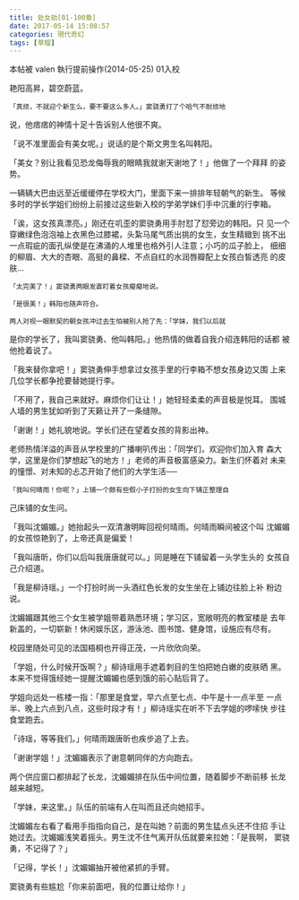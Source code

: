 ```yaml
---
title: 处女劫[01-100章]
date: 2017-05-14 15:08:57
categories: 現代奇幻
tags: [草榴]
---
```

本帖被 valen 執行提前操作(2014-05-25)
01入校

艳阳高昇，碧空蔚蓝。

    「真烦，不就迎个新生么，要不要这么多人。」窦骁勇打了个哈气不耐烦地
说，他痞痞的神情十足十告诉别人他很不爽。

「说不准里面会有美女呢。」说话的是个斯文男生名叫韩阳。

「美女？别让我看见恐龙侮辱我的眼睛我就谢天谢地了！」他做了一个拜拜
的姿势。

一辆辆大巴由远至近缓缓停在学校大门，里面下来一排排年轻朝气的新生。
等候多时的学长学姐们纷纷上前接过这些新入校的学弟学妹们手中沉重的行李箱。

「诶，这女孩真漂亮。」刚还在叽歪的窦骁勇用手肘怼了怼旁边的韩阳。只
见一个穿嫩绿色泡泡袖上衣黑色过膝裙，头紮马尾气质出挑的女生，女生精緻到
挑不出一点瑕疵的面孔纵使是在沸涌的人堆里也格外引人注意；小巧的瓜子脸上，
细细的柳眉、大大的杏眼、高挺的鼻樑、不点自红的水润唇瓣配上女孩白皙透亮
的皮肤…

    「太完美了！」窦骁勇两眼发直盯着女孩癡癡地说。

    「是很美！」韩阳也随声符合。

    两人对视一眼默契的朝女孩冲过去生怕被别人抢了先：「学妹，我们以后就
是你的学长了，我叫窦骁勇、他叫韩阳。」他热情的做着自我介绍连韩阳的话都
被他抢着说了。

「我来替你拿吧！」窦骁勇伸手想拿过女孩手里的行李箱不想女孩身边又围
上来几位学长都争抢要替她提行李。

「不用了，我自己来就好。麻烦你们让让！」她轻轻柔柔的声音极是悦耳。
围城人墙的男生犹如听到了天籁让开了一条缝隙。

「谢谢！」她礼貌地说。学长们还在望着女孩的背影出神。

老师热情洋溢的声音从学校里的广播喇叭传出：「同学们，欢迎你们加入育
森大学，这里是你们梦想起飞的地方！」老师的声音极富感染力。新生们怀着对
未来的憧憬、对未知的忐忑开始了他们的大学生活──

    「我叫何晴雨！你呢？」上铺一个颇有些假小子打扮的女生向下铺正整理自
己床铺的女生问。

「我叫沈媚媚。」她抬起头一双清澈明眸回视何晴雨。何晴雨瞬间被这个叫
沈媚媚的女孩惊艳到了，上帝还真是偏爱！

「我叫唐昕，你们以后叫我唐唐就可以。」同是睡在下铺留着一头学生头的
女孩自己介绍道。

「我是柳诗瑶。」一个打扮时尚一头酒红色长发的女生坐在上铺边往脸上补
粉边说。

沈媚媚跟其他三个女生被学姐带着熟悉环境；学习区，宽敞明亮的教室楼是
去年新盖的，一切崭新！休闲娱乐区，游泳池、图书馆、健身馆，设施应有尽有。

校园里随处可见的法国梧桐也开得正茂，一片欣欣向荣。

「学姐，什么时候开饭啊？」柳诗瑶用手遮着刺目的生怕把她白嫩的皮肤晒
黑。本来不觉得饿经她一提醒沈媚媚也感到饿的前心贴后背了。

学姐向远处一栋楼一指：「那里是食堂，早六点至七点、中午是十一点半至
一点半、晚上六点到八点，这些时段才有！」柳诗瑶实在听不下去学姐的啰嗦快
步往食堂跑去。

「诗瑶，等等我们。」何晴雨跟唐昕也疾步追了上去。

「谢谢学姐！」沈媚媚表示了谢意朝同伴的方向跑去。

两个供应窗口都排起了长龙，沈媚媚排在队伍中间位置，随着脚步不断前移
长龙越来越短。

「学妹，来这里。」队伍的前端有人在叫而且还向她招手。

沈媚媚左右看了看用手指指向自己，是在叫她？前面的男生猛点头还不住招
手让她过去。沈媚媚浅笑着摇头。男生沈不住气离开队伍就要来拉她：「是我啊，
窦骁勇，不记得了？」

「记得，学长！」沈媚媚抽开被他紧抓的手臂。

窦骁勇有些尴尬「你来前面吧，我的位置让给你！」